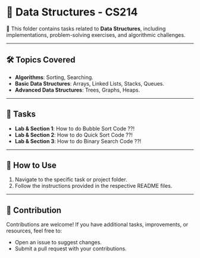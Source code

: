 # 🧮 Data Structures - CS214

📌 This folder contains tasks related to **Data Structures**, including implementations, problem-solving exercises, and algorithmic challenges.  

---

## 🛠️ Topics Covered  

- **Algorithms**: Sorting, Searching.  
- **Basic Data Structures**: Arrays, Linked Lists, Stacks, Queues.  
- **Advanced Data Structures**: Trees, Graphs, Heaps.  

---

## 📝 Tasks  
   
   - **Lab & Section 1**: How to do Bubble Sort Code ??!
   - **Lab & Section 2**: How to do Quick Sort Code ??!
   - **Lab & Section 3**: How to do Binary Search Code ??!

---

## 🚀 How to Use  
1. Navigate to the specific task or project folder.  
2. Follow the instructions provided in the respective README files.  

---

## 🤝 Contribution  
Contributions are welcome! If you have additional tasks, improvements, or resources, feel free to:  
- Open an issue to suggest changes.  
- Submit a pull request with your contributions.  